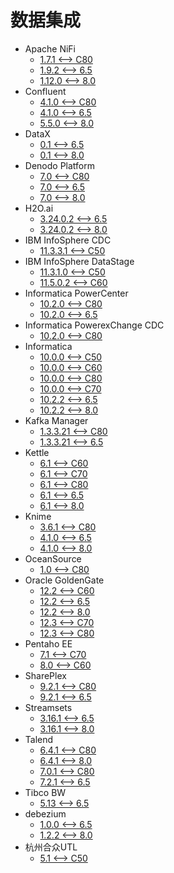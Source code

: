 <!-- ignore -->

# 数据集成

* Apache NiFi
  * [1.7.1 <--> C80](Apache_NiFi.md)
  * [1.9.2 <--> 6.5](ApacheNifi-1.9.2.md)
  * [1.12.0 <--> 8.0](ApacheNifi-1.9.2.md)
* Confluent
  * [4.1.0 <--> C80](Confluent_4_1_0.md)
  * [4.1.0 <--> 6.5](Confluent_4_1_0.md)
  * [5.5.0 <--> 8.0](Confluent_4_1_0.md)
* DataX
  * [0.1 <--> 6.5](DataX.md)
  * [0.1 <--> 8.0](DataX.md)
* Denodo Platform
  * [7.0 <--> C80](Denodo.md)
  * [7.0 <--> 6.5](Denodo.md)
  * [7.0 <--> 8.0](Denodo.md)
* H2O.ai
  * [3.24.0.2 <--> 6.5](H2O.ai.md)
  * [3.24.0.2 <--> 8.0](H2O.ai.md)
* IBM InfoSphere CDC
  * [11.3.3.1 <--> C50](IBM_InfoSphere_CDC.md)
* IBM InfoSphere DataStage
  * [11.3.1.0 <--> C50](IBM_InfoSphere_DataStage.md)
  * [11.5.0.2 <--> C60](IBM_InfoSphere_DataStage.md)
* Informatica PowerCenter
  * [10.2.0 <--> C80](Informatica_PowerCenter.md)
  * [10.2.0 <--> 6.5](Informatica_PowerCenter.md)
* Informatica PowerexChange CDC
  * [10.2.0 <--> C80](Informatica_PWX_CDC.md)
* Informatica
  * [10.0.0 <--> C50](Informatica_BDM_10.2.2.md)
  * [10.0.0 <--> C60](Informatica_BDM_10.2.2.md)
  * [10.0.0 <--> C80](Informatica_BDM_10.2.2.md)
  * [10.0.0 <--> C70](Informatica_BDM_PushDown.md)
  * [10.2.2 <--> 6.5](Informatica_BDM_10.2.2.md)
  * [10.2.2 <--> 8.0](Informatica_BDM_10.2.2.md)
* Kafka Manager
  * [1.3.3.21 <--> C80](Kafka_Manager.md)
  * [1.3.3.21 <--> 6.5](Kafka_Manager.md)
* Kettle
  * [6.1 <--> C60](Kettle_6.1.md)
  * [6.1 <--> C70](Kettle_6.1.md)
  * [6.1 <--> C80](Kettle_6.1.md)
  * [6.1 <--> 6.5](Kettle_6.1.md)
  * [6.1 <--> 8.0](Kettle_6.1.md)
* Knime
  * [3.6.1 <--> C80](Knime.md)
  * [4.1.0 <--> 6.5](Knime.md)
  * [4.1.0 <--> 8.0](Knime.md)
* OceanSource
  * [1.0 <--> C80](OceanSource.md)
* Oracle GoldenGate
  * [12.2 <--> C60](Oracle_GoldenGate.md)
  * [12.2 <--> 6.5](Oracle_GoldenGate.md)
  * [12.2 <--> 8.0](Oracle_GoldenGate.md)
  * [12.3 <--> C70](Oracle_GoldenGate.md)
  * [12.3 <--> C80](Oracle_GoldenGate.md)
* Pentaho EE
  * [7.1 <--> C70](Pentaho.md)
  * [8.0 <--> C60](Pentaho.md)
* SharePlex
  * [9.2.1 <--> C80](SharePlex.md)
  * [9.2.1 <--> 6.5](SharePlex.md)
* Streamsets
  * [3.16.1 <--> 6.5](streamsets_3.16.1.md)
  * [3.16.1 <--> 8.0](streamsets_3.16.1.md)
* Talend
  * [6.4.1 <--> C80](Talend_6.4.1.md)
  * [6.4.1 <--> 8.0](Talend_6.4.1.md)
  * [7.0.1 <--> C80](Talend_6.4.1.md)
  * [7.2.1 <--> 6.5](Talend_7.2.1.md)
* Tibco BW
  * [5.13 <--> 6.5](TIBCO_BusinessWorks.md)
* debezium
  * [1.0.0 <--> 6.5](DEBEZIUM.md)
  * [1.2.2 <--> 8.0](DEBEZIUM.md)
* 杭州合众UTL
  * [5.1 <--> C50](杭州合众UTL.md)
